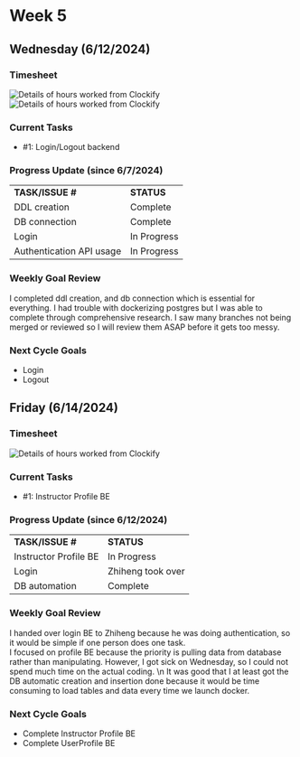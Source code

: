 


# Week 5

## Wednesday (6/12/2024)

### Timesheet
![Details of hours worked from Clockify](https://github.com/UBCO-COSC499-Summer-2024/team-6-capstone-team_6ix/blob/weekly-logs/docs/weekly%20logs/Subaru%20Sakashita/ClockifyImages/COSC499_W5C1_Clockify_1.png)
![Details of hours worked from Clockify](https://github.com/UBCO-COSC499-Summer-2024/team-6-capstone-team_6ix/blob/weekly-logs/docs/weekly%20logs/Subaru%20Sakashita/ClockifyImages/COSC499_W5C1_Clockify_2.png)

### Current Tasks
  * #1: Login/Logout backend

### Progress Update (since 6/7/2024)
<table>
    <tr>
        <td><strong>TASK/ISSUE #</strong>
        </td>
        <td><strong>STATUS</strong>
        </td>
    </tr>
    <tr>
        <!-- Task/Issue # -->
        <td>DDL creation
        </td>
        <!-- Status -->
        <td>Complete
        </td>
    </tr>
    <tr>
        <!-- Task/Issue # -->
        <td>DB connection
        </td>
        <!-- Status -->
        <td>Complete
        </td>
    </tr>
    <tr>
        <!-- Task/Issue # -->
        <td>Login
        </td>
        <!-- Status -->
        <td>In Progress
        </td>
    </tr>
     <tr>
        <!-- Task/Issue # -->
        <td>Authentication API usage
        </td>
        <!-- Status -->
        <td>In Progress
        </td>
    </tr>
</table>

### Weekly Goal Review
I completed ddl creation, and db connection which is essential for everything. I had trouble with dockerizing postgres but I was able to complete through comprehensive research.
I saw many branches not being merged or reviewed so I will review them ASAP before it gets too messy. 
### Next Cycle Goals
  * Login
  * Logout

<!--------------------------------------------------------------------------------------------------------------------------------------------------------------------------------------------->
## Friday (6/14/2024)

### Timesheet
![Details of hours worked from Clockify](https://github.com/UBCO-COSC499-Summer-2024/team-6-capstone-team_6ix/blob/Subaru-weekly-logs/docs/weekly%20logs/Subaru%20Sakashita/ClockifyImages/COSC499_Clockify_W5C2.png)

### Current Tasks
  * #1: Instructor Profile BE

### Progress Update (since 6/12/2024)
<table>
    <tr>
        <td><strong>TASK/ISSUE #</strong>
        </td>
        <td><strong>STATUS</strong>
        </td>
    </tr>
    <tr>
        <!-- Task/Issue # -->
        <td> Instructor Profile BE
        </td>
        <!-- Status -->
        <td> In Progress
        </td>
    </tr>
    <tr>
        <!-- Task/Issue # -->
        <td> Login
        </td>
        <!-- Status -->
        <td> Zhiheng took over
        </td>
    </tr>
    <tr>
        <!-- Task/Issue # -->
        <td> DB automation
        </td>
        <!-- Status -->
        <td> Complete
        </td>
    </tr>
</table>

### Weekly Goal Review
I handed over login BE to Zhiheng because he was doing authentication, so it would be simple if one person does one task. \
I focused on profile BE because the priority is pulling data from database rather than manipulating. However, I got sick on Wednesday, so I could not spend much time on the actual coding. \n
It was good that I at least got the DB automatic creation and insertion done because it would be time consuming to load tables and data every time we launch docker.

### Next Cycle Goals
  * Complete Instructor Profile BE
  * Complete UserProfile BE


